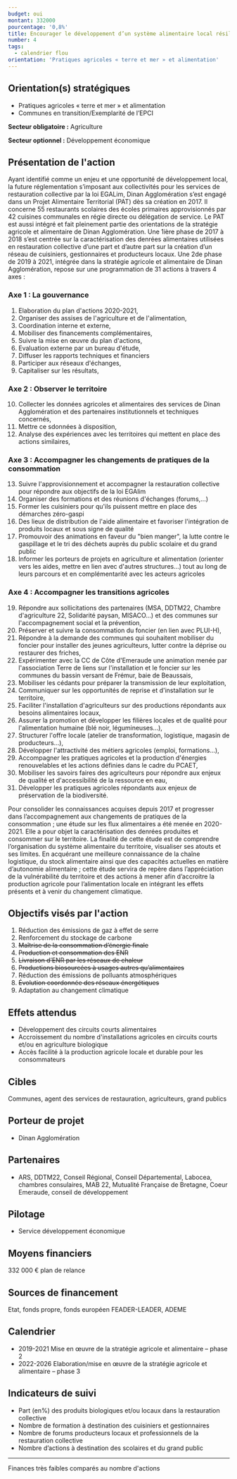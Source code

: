 ```yaml
---
budget: oui
montant: 332000
pourcentage: '0,8%'
title: Encourager le développement d’un système alimentaire local résilient
number: 4
tags:
  - calendrier flou
orientation: 'Pratiques agricoles « terre et mer » et alimentation'
---
```


## Orientation(s) stratégiques

- Pratiques agricoles « terre et mer » et alimentation
- Communes en transition/Exemplarité de l’EPCI

**Secteur obligatoire :** Agriculture

**Secteur optionnel :** Développement économique

## Présentation de l'action

Ayant identifié comme un enjeu et une opportunité de développement local, la future réglementation s’imposant aux collectivités pour les services de restauration collective par la loi EGALim, Dinan Agglomération s’est engagé dans un Projet Alimentaire Territorial (PAT) dès sa création en 2017. Il concerne 55 restaurants scolaires des écoles primaires approvisionnés par 42 cuisines communales en régie directe ou délégation de service. Le PAT est aussi intégré et fait pleinement partie des orientations de la stratégie agricole et alimentaire de Dinan Agglomération.
Une 1ière phase de 2017 à 2018 s’est centrée sur la caractérisation des denrées alimentaires utilisées en restauration collective d’une part et d’autre part sur la création d’un réseau de cuisiniers, gestionnaires et producteurs locaux. Une 2de phase de 2019 à 2021, intégrée dans la stratégie agricole et alimentaire de Dinan Agglomération, repose sur
une programmation de 31 actions à travers 4 axes :

### Axe 1 : La gouvernance
1. Elaboration du plan d'actions 2020-2021,
2. Organiser des assises de l'agriculture et de l'alimentation,
3. Coordination interne et externe,
4. Mobiliser des financements complémentaires,
5. Suivre la mise en œuvre du plan d'actions,
6. Evaluation externe par un bureau d'étude,
7. Diffuser les rapports techniques et financiers
8. Participer aux réseaux d'échanges,
9. Capitaliser sur les résultats,

### Axe 2 : Observer le territoire
10. Collecter les données agricoles et alimentaires des services de Dinan Agglomération et des partenaires institutionnels et techniques concernés,
11. Mettre ce sdonnées à disposition,
12. Analyse des expériences avec les territoires qui
mettent en place des actions similaires,

### Axe 3 : Accompagner les changements de pratiques de la consommation
13. Suivre l'approvisionnement et accompagner la restauration collective pour répondre aux objectifs de la loi EGAlim
14. Organiser des formations et des réunions d'échanges (forums,...)
15. Former les cuisiniers pour qu'ils puissent mettre en place des démarches zéro-gaspi
16. Des lieux de distribution de l'aide alimentaire et favoriser l'intégration de produits locaux et sous signe de qualité
17. Promouvoir des animations en faveur du "bien manger", la lutte contre le gaspillage et le tri des déchets auprès du public scolaire et du grand public
18. Informer les porteurs de projets en agriculture et alimentation (orienter vers les aides, mettre en lien avec d'autres structures...) tout au long de leurs parcours et en complémentarité avec les acteurs agricoles

### Axe 4 : Accompagner les transitions agricoles
19. Répondre aux sollicitations des partenaires (MSA, DDTM22, Chambre d'agriculture 22, Solidarité paysan, MISACO...) et des communes sur l'accompagnement social et la prévention,
20. Préserver et suivre la consommation du foncier (en lien avec PLUI-H),
21. Répondre à la demande des communes qui souhaitent mobiliser du foncier pour installer des jeunes agriculteurs, lutter contre la déprise ou restaurer des friches,
22. Expérimenter avec la CC de Côte d'Emeraude une animation menée par l'association Terre de liens sur l'installation et le foncier sur les communes du bassin versant de Frémur, baie de Beaussais,
23. Mobiliser les cédants pour préparer la transmission de leur exploitation,
24. Communiquer sur les opportunités de reprise et d'installation sur le territoire,
25. Faciliter l'installation d'agriculteurs sur des productions répondants aux besoins alimentaires locaux,
26. Assurer la promotion et développer les filières locales et de qualité pour l'alimentation humaine (blé noir, légumineuses...),
27. Structurer l'offre locale (atelier de transformation, logistique, magasin de producteurs...),
28. Développer l'attractivité des métiers agricoles (emploi, formations...),
29. Accompagner les pratiques agricoles et la production d'énergies renouvelables et les actions définies dans le cadre du PCAET,
30. Mobiliser les savoirs faires des agriculteurs pour répondre aux enjeux de qualité et d'accessibilité de la ressource en eau,
31. Développer les pratiques agricoles répondants aux enjeux de préservation de la biodiversité.

Pour consolider les connaissances acquises depuis 2017 et progresser dans l’accompagnement aux changements de pratiques de la consommation ; une étude sur les flux alimentaires a été menée en 2020-2021. Elle a pour objet la caractérisation des denrées produites et consommer sur le territoire. La finalité de cette étude est de comprendre l’organisation du système alimentaire du territoire, visualiser ses atouts et ses limites. En acquérant une meilleure connaissance de la chaîne logistique, du stock alimentaire ainsi que des capacités actuelles en matière d’autonomie alimentaire ; cette étude servira de repère dans l’appréciation de la vulnérabilité du territoire et des actions à mener afin d’accroitre la production agricole pour l’alimentation locale en intégrant les effets présents et à venir du changement climatique.

## Objectifs visés par l'action

1. Réduction des émissions de gaz à effet de serre
2. Renforcement du stockage de carbone
3. ~~Maîtrise de la consommation d’énergie finale~~
4. ~~Production et consommation des ENR~~
5. ~~Livraison d’ENR par les réseaux de chaleur~~
6. ~~Productions biosourcées à usages autres qu’alimentaires~~
7. Réduction des émissions de polluants atmosphériques
8. ~~Évolution coordonnée des réseaux énergétiques~~
9. Adaptation au changement climatique


## Effets attendus

- Développement des circuits courts alimentaires
- Accroissement du nombre d'installations agricoles en circuits courts et/ou en agriculture biologique
- Accès facilité à la production agricole locale et durable pour les consommateurs

## Cibles

Communes, agent des services de restauration, agriculteurs, grand publics

## Porteur de projet

- Dinan Agglomération

## Partenaires

- ARS, DDTM22, Conseil Régional, Conseil Départemental, Labocea, chambres consulaires, MAB 22, Mutualité Française de Bretagne, Coeur Emeraude, conseil de développement

## Pilotage

- Service développement économique

## Moyens financiers

332 000 € plan de relance

## Sources de financement

Etat, fonds propre, fonds européen FEADER-LEADER, ADEME

## Calendrier

- 2019-2021 Mise en œuvre de la stratégie agricole et alimentaire – phase 2
- 2022-2026 Elaboration/mise en œuvre de la stratégie agricole et alimentaire – phase 3

## Indicateurs de suivi

- Part (en%) des produits biologiques et/ou locaux dans la restauration collective
- Nombre de formation à destination des cuisiniers et gestionnaires
- Nombre de forums producteurs locaux et professionnels de la restauration collective
- Nombre d’actions à destination des scolaires et du grand public

---

Finances très faibles comparés au nombre d'actions
